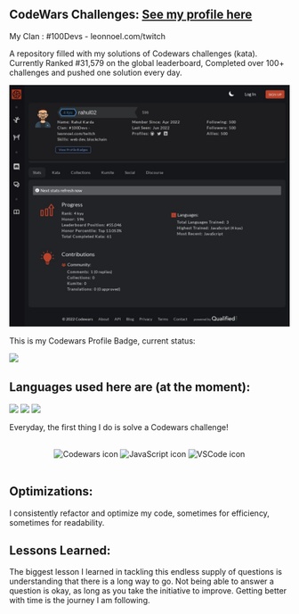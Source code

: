 <!-- Daily CodeWars Challenge Solutions -->

## CodeWars Challenges: <a target="_blank" href="https://www.codewars.com/users/rahul02" >See my profile here</a> 
My Clan : #100Devs - leonnoel.com/twitch

A repository filled with my solutions of Codewars challenges (kata). Currently Ranked #31,579 on the global leaderboard, Completed over 100+ challenges and pushed one solution every day.

![Ranking](https://github.com/rahulkarda/CodeWars/blob/master/images/codewars4kyu.png?raw=true)

This is my Codewars Profile Badge, current status:

<img src="https://www.codewars.com/users/rahul02/badges/large">

## Languages used here are (at the moment):

<!-- **Tech used:**  -->
<img src="https://img.shields.io/static/v1?label=|&message=JAVASCRIPT&color=3c7f5d&style=plastic&logo=javascript"/>
<img src="https://img.shields.io/static/v1?label=|&message=CPP&color=3c7f5d&style=plastic&logo=cplusplus"/>
<img src="https://img.shields.io/static/v1?label=|&message=Python&color=3c7f5d&style=plastic&logo=python"/>

Everyday, the first thing I do is solve a Codewars challenge! 

<br>
<div align="center">
    <img width="15%" alt="Codewars icon" src="https://docs.codewars.com/logo.svg">
    <img width="15%" alt="JavaScript icon" src="https://img.icons8.com/dusk/344/javascript-logo.png">
    <img width="15%" alt="VSCode icon" src="https://img.icons8.com/color/344/visual-studio-code-2019.png">
</div>

<br>

## Optimizations:

I consistently refactor and optimize my code, sometimes for efficiency, sometimes for readability. 

## Lessons Learned:

The biggest lesson I learned in tackling this endless supply of questions is understanding that there is a long way to go. Not being able to answer a question is okay, as long as you take the initiative to improve. Getting better with time is the journey I am following.

<!-- CodeWars User API -->
<!-- https://www.codewars.com/api/v1/users/rahul02 -->
